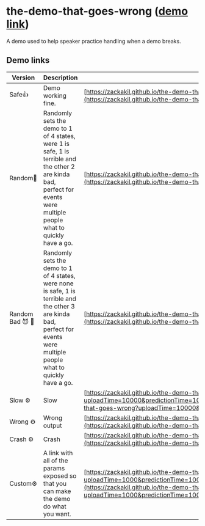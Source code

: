 # the-demo-that-goes-wrong ([demo link](https://zackakil.github.io/the-demo-that-goes-wrong/?random=true))        
A demo used to help speaker practice handling when a demo breaks.

## Demo links
| Version  | Description                                                                                                                                                              | Link                                                                                                                                                                                                                                                               |
|----------|--------------------------------------------------------------------------------------------------------------------------------------------------------------------------|--------------------------------------------------------------------------------------------------------------------------------------------------------------------------------------------------------------------------------------------------------------------|
| Safe👍    | Demo working fine.                                                                                                                                                       | [https://zackakil.github.io/the-demo-that-goes-wrong](https://zackakil.github.io/the-demo-that-goes-wrong)                                                                                                                                            |
| Random🎲  | Randomly sets the demo to 1 of 4 states, were 1 is safe, 1 is terrible and the other 2 are kinda bad, perfect for events were multiple people what to quickly have a go. | [https://zackakil.github.io/the-demo-that-goes-wrong/?random=true](https://zackakil.github.io/the-demo-that-goes-wrong/?random=true)                                                                                                                               |
| Random Bad 😈 🎲  | Randomly sets the demo to 1 of 4 states, were none is safe, 1 is terrible and the other 3 are kinda bad, perfect for events were multiple people what to quickly have a go. | [https://zackakil.github.io/the-demo-that-goes-wrong/?randomBad=true](https://zackakil.github.io/the-demo-that-goes-wrong/?randomBad=true)   |
| Slow ⚙️  | Slow                                                                                   | [https://zackakil.github.io/the-demo-that-goes-wrong?uploadTime=10000&predictionTime=10000](https://zackakil.github.io/the-demo-that-goes-wrong?uploadTime=10000&predictionTime=10000) |
| Wrong ⚙️  | Wrong output                                                                                | [https://zackakil.github.io/the-demo-that-goes-wrong?predictionCorrect=false](https://zackakil.github.io/the-demo-that-goes-wrong?predictionCorrect=false) |
| Crash ⚙️  | Crash                                                                                    | [https://zackakil.github.io/the-demo-that-goes-wrong?blueScreen=true](https://zackakil.github.io/the-demo-that-goes-wrong?blueScreen=true) |
| Custom⚙️  | A link with all of the params exposed so that you can make the demo do what you want.                                                                                    | [https://zackakil.github.io/the-demo-that-goes-wrong?uploadTime=1000&predictionTime=1000&predictionCorrect=true&blueScreen=false](https://zackakil.github.io/the-demo-that-goes-wrong?uploadTime=1000&predictionTime=1000&predictionCorrect=true&blueScreen=false) |
